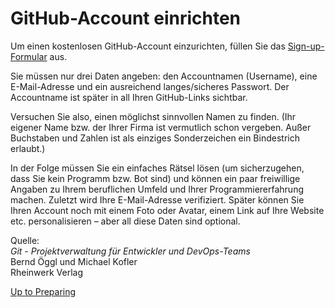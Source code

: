 # GitHub-Account einrichten

Um einen kostenlosen GitHub-Account einzurichten, füllen Sie das [Sign-up-Formular](https://github.com) aus.

Sie müssen nur drei Daten angeben: den Accountnamen (Username), eine E-Mail-Adresse und ein ausreichend langes/sicheres Passwort. Der Accountname ist später in all Ihren GitHub-Links sichtbar.

Versuchen Sie also, einen möglichst sinnvollen Namen zu finden. (Ihr eigener Name bzw. der Ihrer Firma ist vermutlich schon vergeben. Außer Buchstaben und Zahlen ist als einziges Sonderzeichen ein Bindestrich erlaubt.)

In der Folge müssen Sie ein einfaches Rätsel lösen (um sicherzugehen, dass Sie kein Programm bzw. Bot sind) und können ein paar freiwillige Angaben zu Ihrem beruflichen Umfeld und Ihrer Programmiererfahrung machen. Zuletzt wird Ihre E-Mail-Adresse verifiziert. Später können Sie Ihren Account noch mit einem Foto oder Avatar, einem Link auf Ihre Website etc. personalisieren – aber all diese Daten sind optional.

Quelle:  
_Git - Projektverwaltung für Entwickler und DevOps-Teams_  
Bernd Öggl und Michael Kofler  
Rheinwerk Verlag

[Up to Preparing](../PreparingSpecifying.md)
